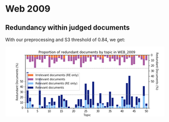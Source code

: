 # Web 2009

## Redundancy within judged documents

With our preprocessing and S3 threshold of 0.84, we get:

![Reproduction of Figure 4](reproduced-figure-4.png)


